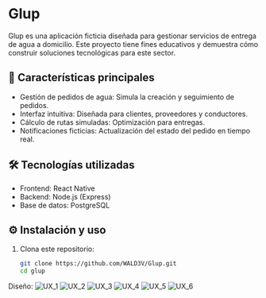 # Glup  

Glup es una aplicación ficticia diseñada para gestionar servicios de entrega de agua a domicilio. Este proyecto tiene fines educativos y demuestra cómo construir soluciones tecnológicas para este sector.

## 🚀 Características principales  

- Gestión de pedidos de agua: Simula la creación y seguimiento de pedidos.  
- Interfaz intuitiva: Diseñada para clientes, proveedores y conductores.  
- Cálculo de rutas simuladas: Optimización para entregas.  
- Notificaciones ficticias: Actualización del estado del pedido en tiempo real.  

## 🛠️ Tecnologías utilizadas  

- Frontend: React Native  
- Backend: Node.js (Express)  
- Base de datos: PostgreSQL  

## ⚙️ Instalación y uso  

1. Clona este repositorio:  
   ```bash
   git clone https://github.com/WALD3V/Glup.git
   cd glup
Diseño:
![UX_1](link) ![UX_2](link) ![UX_3](link) ![UX_4](link) ![UX_5](link) ![UX_6](link)
